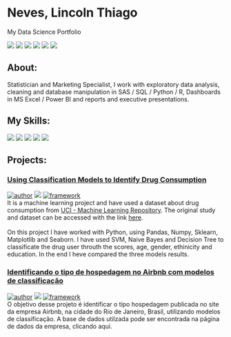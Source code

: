 # Neves, Lincoln Thiago <br>
My Data Science Portfolio


[![](https://img.shields.io/badge/LinkedIn-0077B5?style=for-the-badge&logo=linkedin&logoColor=white)](https://www.linkedin.com/in/lincolntneves/?locale=en_US) [![](https://img.shields.io/badge/Twitter-1DA1F2?style=for-the-badge&logo=twitter&logoColor=white)](https://twitter.com/lincoln_neves) [![](https://img.shields.io/badge/WhatsApp-25D366?style=for-the-badge&logo=whatsapp&logoColor=white)](http://api.whatsapp.com/send?phone=5521989853479) [![](https://img.shields.io/badge/Telegram-2CA5E0?style=for-the-badge&logo=telegram&logoColor=white)](https://t.me/ltneves) [![](https://img.shields.io/badge/Gmail-D14836?style=for-the-badge&logo=gmail&logoColor=white)](mailto:lincolnthiago.neves@gmail.com) [![](https://img.shields.io/badge/GitHub-100000?style=for-the-badge&logo=github&logoColor=white)](https://github.com/lincolntneves)
	


## About: 

Statistician and Marketing Specialist, I work with exploratory data analysis, cleaning and database manipulation in SAS / SQL / Python / R, Dashboards in MS Excel / Power BI and reports and executive presentations.


## My Skills:

[![](https://img.shields.io/badge/Python-14354C?style=for-the-badge&logo=python&logoColor=white)]() [![](https://img.shields.io/badge/R-276DC3?style=for-the-badge&logo=r&logoColor=white)]() [![](https://img.shields.io/badge/Microsoft_SQL_Server-CC2927?style=for-the-badge&logo=microsoft-sql-server&logoColor=white)]() [![](https://img.shields.io/badge/Microsoft_Excel-217346?style=for-the-badge&logo=microsoft-excel&logoColor=white)]() [![](https://img.shields.io/badge/Markdown-000000?style=for-the-badge&logo=markdown&logoColor=white)]() 



## Projects:

### [Using Classification Models to Identify Drug Consumption](https://bit.ly/2ZJorHl)
[![author](https://img.shields.io/badge/author-lincolnneves-red.svg)](https://www.linkedin.com/in/lincolntneves/?locale=en_US) [![](https://img.shields.io/badge/python-3.7+-blue.svg)](https://www.python.org/downloads/release/python-365/) [![framework](https://img.shields.io/badge/framework-jupyternotebook-orange)](https://jupyter.org/)<br>
It is a machine learning project and have used a dataset about drug consumption from [UCI - Machine Learning Repository](https://archive.ics.uci.edu/ml/index.php). The original study and dataset can be accessed with the link [here](https://archive.ics.uci.edu/ml/datasets/Drug+consumption+%28quantified%29).<br><br>
On this project I have worked with Python, using Pandas, Numpy, Sklearn, Matplotlib and Seaborn. I have used SVM, Naive Bayes and Decision Tree to classificate the drug user throuth the scores, age, gender, ethinicity and education. In the end I heve compared the three models results.


### [Identificando o tipo de hospedagem no Airbnb com modelos de classificação](https://github.com/lincolntneves/Identificando-o-tipo-de-hospedagem-no-Airbnb-com-modelos-de-classifica-o) 
[![author](https://img.shields.io/badge/author-lincolnneves-red.svg)](https://www.linkedin.com/in/lincolntneves/?locale=en_US) [![](https://img.shields.io/badge/python-3.7+-blue.svg)](https://www.python.org/downloads/release/python-365/) [![framework](https://img.shields.io/badge/framework-jupyternotebook-orange)](https://jupyter.org/)<br>
O objetivo desse projeto é identificar o tipo hospedagem publicada no site da empresa Airbnb, na cidade do Rio de Janeiro, Brasil, utilizando modelos de classificação. A base de dados utilzada pode ser encontrada na página de dados da empresa, clicando aqui.


